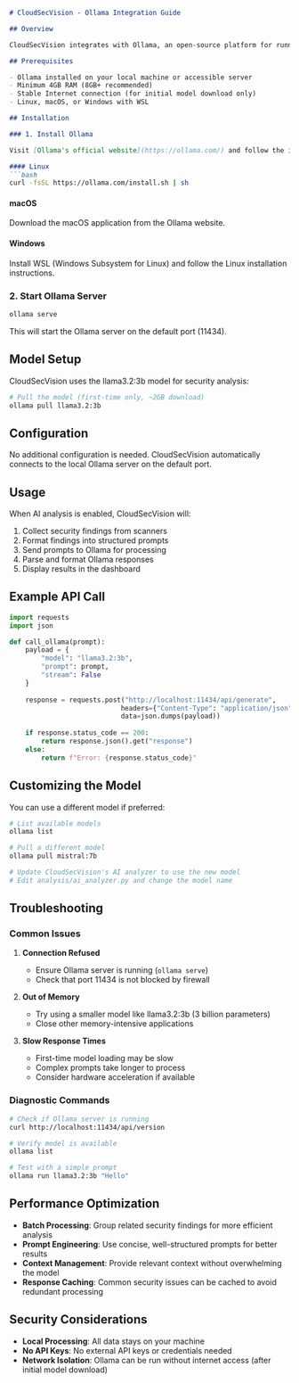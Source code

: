 ```markdown
# CloudSecVision - Ollama Integration Guide

## Overview

CloudSecVision integrates with Ollama, an open-source platform for running large language models (LLMs) locally. This integration enables AI-powered analysis of security findings without sending data to external cloud services, providing privacy and cost benefits.

## Prerequisites

- Ollama installed on your local machine or accessible server
- Minimum 4GB RAM (8GB+ recommended)
- Stable Internet connection (for initial model download only)
- Linux, macOS, or Windows with WSL

## Installation

### 1. Install Ollama

Visit [Ollama's official website](https://ollama.com/) and follow the installation instructions for your platform:

#### Linux
```bash
curl -fsSL https://ollama.com/install.sh | sh
```

#### macOS
Download the macOS application from the Ollama website.

#### Windows
Install WSL (Windows Subsystem for Linux) and follow the Linux installation instructions.

### 2. Start Ollama Server

```bash
ollama serve
```

This will start the Ollama server on the default port (11434).

## Model Setup

CloudSecVision uses the llama3.2:3b model for security analysis:

```bash
# Pull the model (first-time only, ~2GB download)
ollama pull llama3.2:3b
```

## Configuration

No additional configuration is needed. CloudSecVision automatically connects to the local Ollama server on the default port.

## Usage

When AI analysis is enabled, CloudSecVision will:

1. Collect security findings from scanners
2. Format findings into structured prompts
3. Send prompts to Ollama for processing
4. Parse and format Ollama responses
5. Display results in the dashboard

## Example API Call

```python
import requests
import json

def call_ollama(prompt):
    payload = {
        "model": "llama3.2:3b",
        "prompt": prompt,
        "stream": False
    }
    
    response = requests.post("http://localhost:11434/api/generate", 
                            headers={"Content-Type": "application/json"},
                            data=json.dumps(payload))
    
    if response.status_code == 200:
        return response.json().get("response")
    else:
        return f"Error: {response.status_code}"
```

## Customizing the Model

You can use a different model if preferred:

```bash
# List available models
ollama list

# Pull a different model
ollama pull mistral:7b

# Update CloudSecVision's AI analyzer to use the new model
# Edit analysis/ai_analyzer.py and change the model name
```

## Troubleshooting

### Common Issues

1. **Connection Refused**
   - Ensure Ollama server is running (`ollama serve`)
   - Check that port 11434 is not blocked by firewall

2. **Out of Memory**
   - Try using a smaller model like llama3.2:3b (3 billion parameters)
   - Close other memory-intensive applications

3. **Slow Response Times**
   - First-time model loading may be slow
   - Complex prompts take longer to process
   - Consider hardware acceleration if available

### Diagnostic Commands

```bash
# Check if Ollama server is running
curl http://localhost:11434/api/version

# Verify model is available
ollama list

# Test with a simple prompt
ollama run llama3.2:3b "Hello"
```

## Performance Optimization

- **Batch Processing**: Group related security findings for more efficient analysis
- **Prompt Engineering**: Use concise, well-structured prompts for better results
- **Context Management**: Provide relevant context without overwhelming the model
- **Response Caching**: Common security issues can be cached to avoid redundant processing

## Security Considerations

- **Local Processing**: All data stays on your machine
- **No API Keys**: No external API keys or credentials needed
- **Network Isolation**: Ollama can be run without internet access (after initial model download)
```
